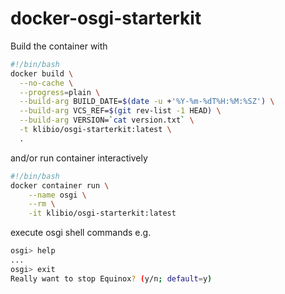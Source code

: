 # docker-osgi-starterkit

Build the container with 

```bash
#!/bin/bash
docker build \
  --no-cache \
  --progress=plain \
  --build-arg BUILD_DATE=$(date -u +'%Y-%m-%dT%H:%M:%SZ') \
  --build-arg VCS_REF=$(git rev-list -1 HEAD) \
  --build-arg VERSION=`cat version.txt` \
  -t klibio/osgi-starterkit:latest \
  .
```
and/or run container interactively

```bash
#!/bin/bash
docker container run \
    --name osgi \
    --rm \
    -it klibio/osgi-starterkit:latest
```

execute osgi shell commands e.g.
```bash
osgi> help
...
osgi> exit
Really want to stop Equinox? (y/n; default=y)
```
